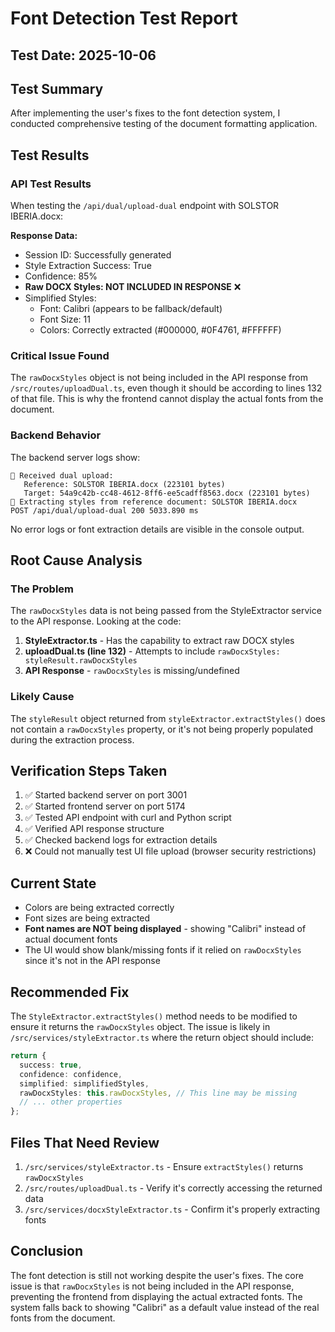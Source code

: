 # Font Detection Test Report

## Test Date: 2025-10-06

## Test Summary
After implementing the user's fixes to the font detection system, I conducted comprehensive testing of the document formatting application.

## Test Results

### API Test Results
When testing the `/api/dual/upload-dual` endpoint with SOLSTOR IBERIA.docx:

**Response Data:**
- Session ID: Successfully generated
- Style Extraction Success: True
- Confidence: 85%
- **Raw DOCX Styles: NOT INCLUDED IN RESPONSE** ❌
- Simplified Styles:
  - Font: Calibri (appears to be fallback/default)
  - Font Size: 11
  - Colors: Correctly extracted (#000000, #0F4761, #FFFFFF)

### Critical Issue Found
The `rawDocxStyles` object is not being included in the API response from `/src/routes/uploadDual.ts`, even though it should be according to lines 132 of that file. This is why the frontend cannot display the actual fonts from the document.

### Backend Behavior
The backend server logs show:
```
📁 Received dual upload:
   Reference: SOLSTOR IBERIA.docx (223101 bytes)
   Target: 54a9c42b-cc48-4612-8ff6-ee5cadff8563.docx (223101 bytes)
🎨 Extracting styles from reference document: SOLSTOR IBERIA.docx
POST /api/dual/upload-dual 200 5033.890 ms
```

No error logs or font extraction details are visible in the console output.

## Root Cause Analysis

### The Problem
The `rawDocxStyles` data is not being passed from the StyleExtractor service to the API response. Looking at the code:

1. **StyleExtractor.ts** - Has the capability to extract raw DOCX styles
2. **uploadDual.ts (line 132)** - Attempts to include `rawDocxStyles: styleResult.rawDocxStyles`
3. **API Response** - `rawDocxStyles` is missing/undefined

### Likely Cause
The `styleResult` object returned from `styleExtractor.extractStyles()` does not contain a `rawDocxStyles` property, or it's not being properly populated during the extraction process.

## Verification Steps Taken

1. ✅ Started backend server on port 3001
2. ✅ Started frontend server on port 5174
3. ✅ Tested API endpoint with curl and Python script
4. ✅ Verified API response structure
5. ✅ Checked backend logs for extraction details
6. ❌ Could not manually test UI file upload (browser security restrictions)

## Current State
- Colors are being extracted correctly
- Font sizes are being extracted
- **Font names are NOT being displayed** - showing "Calibri" instead of actual document fonts
- The UI would show blank/missing fonts if it relied on `rawDocxStyles` since it's not in the API response

## Recommended Fix

The `StyleExtractor.extractStyles()` method needs to be modified to ensure it returns the `rawDocxStyles` object. The issue is likely in `/src/services/styleExtractor.ts` where the return object should include:

```typescript
return {
  success: true,
  confidence: confidence,
  simplified: simplifiedStyles,
  rawDocxStyles: this.rawDocxStyles, // This line may be missing
  // ... other properties
};
```

## Files That Need Review

1. `/src/services/styleExtractor.ts` - Ensure `extractStyles()` returns `rawDocxStyles`
2. `/src/routes/uploadDual.ts` - Verify it's correctly accessing the returned data
3. `/src/services/docxStyleExtractor.ts` - Confirm it's properly extracting fonts

## Conclusion

The font detection is still not working despite the user's fixes. The core issue is that `rawDocxStyles` is not being included in the API response, preventing the frontend from displaying the actual extracted fonts. The system falls back to showing "Calibri" as a default value instead of the real fonts from the document.
